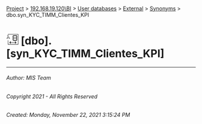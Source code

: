 #### 

[Project](../../../../index.md) > [192.168.19.120\\BI](../../../index.md) > [User databases](../../index.md) > [External](../index.md) > [Synonyms](Synonyms.md) > dbo.syn_KYC_TIMM_Clientes_KPI

# ![Synonyms](../../../../Images/Synonym32.png) [dbo].[syn_KYC_TIMM_Clientes_KPI]

---

###### Author:  MIS Team

###### Copyright 2021 - All Rights Reserved

###### Created: Monday, November 22, 2021 3:15:24 PM

